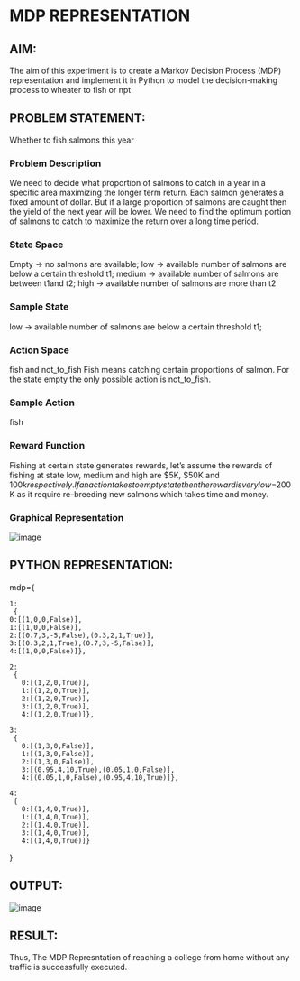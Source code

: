 # MDP REPRESENTATION

## AIM:
The aim of this experiment is to create a Markov Decision Process (MDP) representation and implement it in Python to model the decision-making process to wheater to fish or npt
## PROBLEM STATEMENT:
Whether to fish salmons this year

### Problem Description
We need to decide what proportion of salmons to catch in a year in a specific area maximizing the longer term return. Each salmon generates a fixed amount of dollar. But if a large proportion of salmons are caught then the yield of the next year will be lower. We need to find the optimum portion of salmons to catch to maximize the return over a long time period.

### State Space
Empty -> no salmons are available; 
low -> available number of salmons are below a certain threshold t1; 
medium -> available number of salmons are between t1and t2; 
high -> available number of salmons are more than t2



### Sample State
low -> available number of salmons are below a certain threshold t1; 



### Action Space
 fish and not_to_fish
 Fish means catching certain proportions of salmon. 
 For the state empty the only possible action is not_to_fish.



### Sample Action

fish

### Reward Function
Fishing at certain state generates rewards, let’s assume the rewards of fishing at state low, medium and high are $5K, $50K and $100k respectively. If an action takes to empty state then the reward is very low -$200K as it require re-breeding new salmons which takes time and money.



### Graphical Representation
![image](https://github.com/user-attachments/assets/0d84ec59-bd65-4d32-a41a-4a1370a176fd)




## PYTHON REPRESENTATION:

mdp={
    
    1:
     {
    0:[(1,0,0,False)],
    1:[(1,0,0,False)],
    2:[(0.7,3,-5,False),(0.3,2,1,True)],
    3:[(0.3,2,1,True),(0.7,3,-5,False)],
    4:[(1,0,0,False)]},

    2:
     {
       0:[(1,2,0,True)],
       1:[(1,2,0,True)],
       2:[(1,2,0,True)],
       3:[(1,2,0,True)],
       4:[(1,2,0,True)]}, 
    
    3:
     {
       0:[(1,3,0,False)],
       1:[(1,3,0,False)],
       2:[(1,3,0,False)],
       3:[(0.95,4,10,True),(0.05,1,0,False)],
       4:[(0.05,1,0,False),(0.95,4,10,True)]}, 
    
    4:
     {
       0:[(1,4,0,True)],
       1:[(1,4,0,True)],
       2:[(1,4,0,True)],
       3:[(1,4,0,True)],
       4:[(1,4,0,True)]} 
    
     
}


## OUTPUT:
![image](https://github.com/user-attachments/assets/c8a98b4c-db4c-46fc-bf1a-387181baebd3)





## RESULT:
Thus, The MDP Represntation of reaching a college from home without any traffic is successfully executed.

